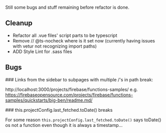 Still some bugs and stuff remaining before refactor is done. 

## Cleanup

- Refactor all .vue files' script parts to be typescript
- Remove // @ts-nocheck where is it set now (currently having issues with vetur not recognizing import paths)
- ADD Style Lint for .sass files

## Bugs

### Links from the sidebar to subpages with multiple /'s in path break:

http://localhost:3000/projects/firebase/functions-samples/
e.g. https://firebaseopensource.com/projects/firebase/functions-samples/quickstarts/big-ben/readme.md/

### this.projectConfig.last_fetched.toDate() breaks

For some reason `this.projectConfig.last_fetched.toDate()` says toDate() os not a function even though it is always a timestamp...
